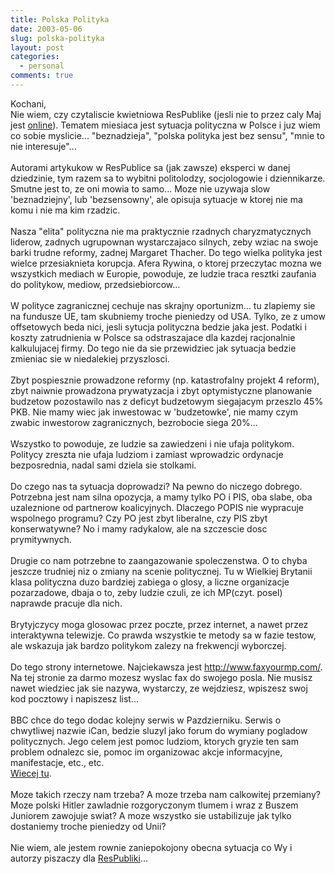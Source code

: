 ```yaml
---
title: Polska Polityka
date: 2003-05-06
slug: polska-polityka
layout: post
categories:
  - personal
comments: true
---
```


Kochani,<br />Nie wiem, czy czytaliscie kwietniowa ResPublike (jesli nie to przez caly Maj jest <a href="http://respublica.onet.pl/">online</a>). Tematem miesiaca jest sytuacja polityczna w Polsce i juz wiem co sobie myslicie... "beznadzieja", "polska polityka jest bez sensu", "mnie to nie interesuje"...<br /><br />Autorami artykukow w ResPublice sa (jak zawsze) eksperci w danej dziedzinie, tym razem sa to wybitni politolodzy, socjologowie i dziennikarze. Smutne jest to, ze oni mowia to samo... Moze nie uzywaja slow 'beznadziejny', lub 'bezsensowny', ale opisuja sytuacje w ktorej nie ma komu i nie ma kim rzadzic. <br /><br />Nasza "elita" polityczna nie ma praktycznie rzadnych charyzmatycznych liderow, zadnych ugrupownan wystarczajaco silnych, zeby wziac na swoje barki trudne reformy, zadnej Margaret Thacher. Do tego wielka polityka jest wielce przesiaknieta korupcja. Afera Rywina, o ktorej przeczytac mozna we wszystkich mediach w Europie, powoduje, ze ludzie traca resztki zaufania do politykow, mediow, przedsiebiorcow...<br /><br />W polityce zagranicznej cechuje nas skrajny oportunizm... tu zlapiemy sie na fundusze UE, tam skubniemy troche pieniedzy od USA. Tylko, ze z umow offsetowych beda nici, jesli sytucja polityczna bedzie jaka jest. Podatki i koszty zatrudnienia w Polsce sa odstraszajace dla kazdej racjonalnie kalkulujacej firmy. Do tego nie da sie przewidziec jak sytuacja bedzie zmieniac sie w niedalekiej przyszlosci. <br /><br />Zbyt pospiesznie prowadzone reformy (np. katastrofalny projekt 4 reform), zbyt naiwnie prowadzona prywatyzacja i zbyt optymistyczne planowanie budzetow pozostawilo nas z deficyt budzetowym siegajacym przeszlo 45% PKB. Nie mamy wiec jak inwestowac w 'budzetowke', nie mamy czym zwabic inwestorow zagranicznych, bezrobocie siega 20%...<br /><br />Wszystko to powoduje, ze ludzie sa zawiedzeni i nie ufaja politykom. Politycy zreszta nie ufaja ludziom i zamiast wprowadzic ordynacje bezposrednia, nadal sami dziela sie stolkami. <br /><br />Do czego nas ta sytuacja doprowadzi? Na pewno do niczego dobrego. Potrzebna jest nam silna opozycja, a mamy tylko PO i PIS, oba slabe, oba uzaleznione od partnerow koalicyjnych. Dlaczego POPIS nie wypracuje wspolnego programu? Czy PO jest zbyt liberalne, czy PIS zbyt konserwatywne? No i mamy radykalow, ale na szczescie dosc prymitywnych.<br /><br />Drugie co nam potrzebne to zaangazowanie spoleczenstwa. O to chyba jeszcze trudniej niz o zmiany na scenie politycznej. Tu w Wielkiej Brytanii klasa polityczna duzo bardziej zabiega o glosy, a liczne organizacje pozarzadowe, dbaja o to, zeby ludzie czuli, ze ich MP(czyt. posel) naprawde pracuje dla nich. <br /><br />Brytyjczycy moga glosowac przez poczte, przez internet, a nawet przez interaktywna telewizje. Co prawda wszystkie te metody sa w fazie testow, ale wskazuja jak bardzo politykom zalezy na frekwencji wyborczej.<br /><br />Do tego strony internetowe. Najciekawsza jest <a href="http://www.faxyourmp.com/">http://www.faxyourmp.com/</a>. Na tej stronie za darmo mozesz wyslac fax do swojego posla. Nie musisz nawet wiedziec jak sie nazywa, wystarczy, ze wejdziesz, wpiszesz swoj kod pocztowy i napiszesz list...<br /><br />BBC chce do tego dodac kolejny serwis w Pazdzierniku. Serwis o chwytliwej nazwie iCan, bedzie sluzyl jako forum do wymiany pogladow politycznych. Jego celem jest pomoc ludziom, ktorych gryzie ten sam problem odnalezc sie, pomoc im organizowac akcje informacyjne, manifestacje, etc., etc.<br /><a href="http://www.wired.com/news/politics/0,1283,58715,00.html">Wiecej tu</a>.<br /><br />Moze takich rzeczy nam trzeba? A moze trzeba nam calkowitej przemiany? Moze polski Hitler zawladnie rozgoryczonym tlumem i wraz z Buszem Juniorem zawojuje swiat? A moze wszystko sie ustabilizuje jak tylko dostaniemy troche pieniedzy od Unii?<br /><br />Nie wiem, ale jestem rownie zaniepokojony obecna sytuacja co Wy i autorzy piszaczy dla <a href="http://respublica.onet.pl/">ResPubliki</a>...<br /><br />